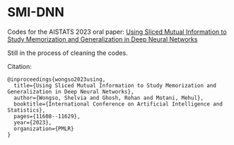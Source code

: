# SMI-DNN

Codes for the AISTATS 2023 oral paper: [Using Sliced Mutual Information to Study Memorization and Generalization in Deep Neural Networks](https://proceedings.mlr.press/v206/wongso23a/wongso23a.pdf)

Still in the process of cleaning the codes.

Citation:
```
@inproceedings{wongso2023using,
  title={Using Sliced Mutual Information to Study Memorization and Generalization in Deep Neural Networks},
  author={Wongso, Shelvia and Ghosh, Rohan and Motani, Mehul},
  booktitle={International Conference on Artificial Intelligence and Statistics},
  pages={11608--11629},
  year={2023},
  organization={PMLR}
}
```
